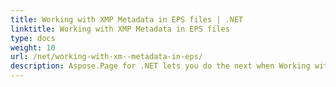 ```yaml
---
title: Working with XMP Metadata in EPS files | .NET
linktitle: Working with XMP Metadata in EPS files
type: docs
weight: 10
url: /net/working-with-xm--metadata-in-eps/
description: Aspose.Page for .NET lets you do the next when Working with XMP Metadata in EPS files like to add and change array items, namespaces, name values, and more.
---
```


